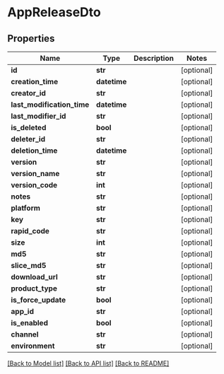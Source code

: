 # AppReleaseDto


## Properties
Name | Type | Description | Notes
------------ | ------------- | ------------- | -------------
**id** | **str** |  | [optional] 
**creation_time** | **datetime** |  | [optional] 
**creator_id** | **str** |  | [optional] 
**last_modification_time** | **datetime** |  | [optional] 
**last_modifier_id** | **str** |  | [optional] 
**is_deleted** | **bool** |  | [optional] 
**deleter_id** | **str** |  | [optional] 
**deletion_time** | **datetime** |  | [optional] 
**version** | **str** |  | [optional] 
**version_name** | **str** |  | [optional] 
**version_code** | **int** |  | [optional] 
**notes** | **str** |  | [optional] 
**platform** | **str** |  | [optional] 
**key** | **str** |  | [optional] 
**rapid_code** | **str** |  | [optional] 
**size** | **int** |  | [optional] 
**md5** | **str** |  | [optional] 
**slice_md5** | **str** |  | [optional] 
**download_url** | **str** |  | [optional] 
**product_type** | **str** |  | [optional] 
**is_force_update** | **bool** |  | [optional] 
**app_id** | **str** |  | [optional] 
**is_enabled** | **bool** |  | [optional] 
**channel** | **str** |  | [optional] 
**environment** | **str** |  | [optional] 

[[Back to Model list]](../README.md#documentation-for-models) [[Back to API list]](../README.md#documentation-for-api-endpoints) [[Back to README]](../README.md)


